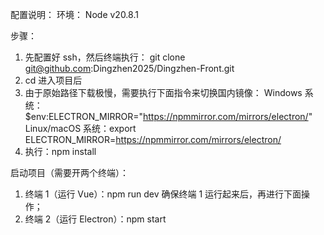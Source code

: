 配置说明：
环境：
Node v20.8.1

步骤：

1. 先配置好 ssh，然后终端执行：
   git clone git@github.com:Dingzhen2025/Dingzhen-Front.git
2. cd 进入项目后
3. 由于原始路径下载极慢，需要执行下面指令来切换国内镜像：
   Windows 系统：$env:ELECTRON_MIRROR="https://npmmirror.com/mirrors/electron/"
   Linux/macOS 系统：export ELECTRON_MIRROR=https://npmmirror.com/mirrors/electron/
4. 执行：npm install

启动项目（需要开两个终端）：

1. 终端 1（运行 Vue）：npm run dev
   确保终端 1 运行起来后，再进行下面操作；
2. 终端 2（运行 Electron）：npm start

